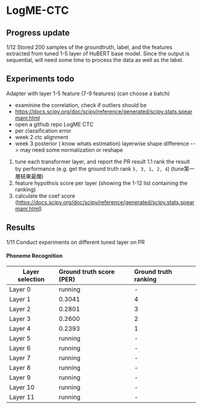 #  LogME-CTC

## Progress update
1/12
Stored 200 samples of the groundtruth, label, and the features extracted from tuned 1-5 layer of HuBERT base model.
Since the output is sequential, will need some time to process the data as well as the label.

## Experiments todo
Adapter with layer 1-5 feature  (7-9 features)
(can choose a batch)
- examinine the correlation, check if outliers should be 
- https://docs.scipy.org/doc/scipy/reference/generated/scipy.stats.spearmanr.html
- open a github repo LogME CTC
- per classification error
- week 2 ctc alignment
- week 3 posterior ( know whats estimation)
layerwise shape difference --> may need some normalization or reshape


1. tune each transformer layer, and report the PR result
1.1 rank the result by performance (e.g. get the ground truth rank `5, 3, 1, 2, 4`) (tune第一層結果最爛)
2. feature hypothsis score per layer (showing the 1-12 list containing the ranking)
3. calculate the coef score (https://docs.scipy.org/doc/scipy/reference/generated/scipy.stats.spearmanr.html)


## Results
1/11 Conduct experiments on different tuned layer on PR
#### Phoneme Recognition
| Layer selection  | Ground truth score (PER) |  Ground truth ranking  |
| ------------- |:-------------|:-----|
|Layer 0| running | - |
|Layer 1 | 0.3041 | 4 |
|Layer 2 | 0.2801 | 3 |
|Layer 3 | 0.2600 | 2 |
|Layer 4 | 0.2393 | 1 |
|Layer 5 | running| - |
|Layer 6 | running | - |
|Layer 7 | running | - |
|Layer 8 | running | - |
|Layer 9 | running | - |
|Layer 10 | running | - |
|Layer 11 | running | - |


